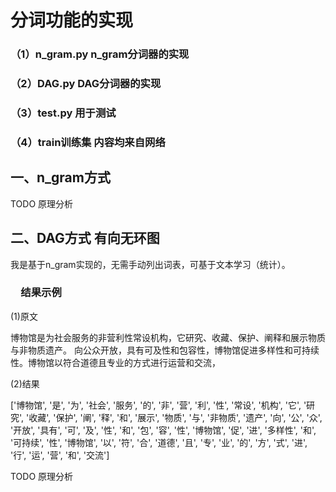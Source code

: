 # 分词功能的实现

### （1）n_gram.py n_gram分词器的实现

### （2）DAG.py DAG分词器的实现

### （3）test.py 用于测试

### （4）train训练集 内容均来自网络

## 一、n_gram方式

TODO 原理分析

## 二、DAG方式 有向无环图

我是基于n_gram实现的，无需手动列出词表，可基于文本学习（统计）。

### 　结果示例

(1)原文

博物馆是为社会服务的非营利性常设机构，它研究、收藏、保护、阐释和展示物质与非物质遗产。
向公众开放，具有可及性和包容性，博物馆促进多样性和可持续性。博物馆以符合道德且专业的方式进行运营和交流，

(2)结果

['博物馆', '是', '为', '社会', '服务', '的', '非', '营', '利', '性', '常设', '机构', '它', '研究', '收藏', '保护', '阐', '释', '和', '展示', '物质', '与', '非物质', '遗产', '向', '公', '众', '开放', '具有', '可', '及', '性', '和', '包', '容', '性', '博物馆', '促', '进', '多样性', '和', '可持续', '性', '博物馆', '以', '符', '合', '道德', '且', '专', '业', '的', '方', '式', '进', '行', '运', '营', '和', '交流']

TODO 原理分析